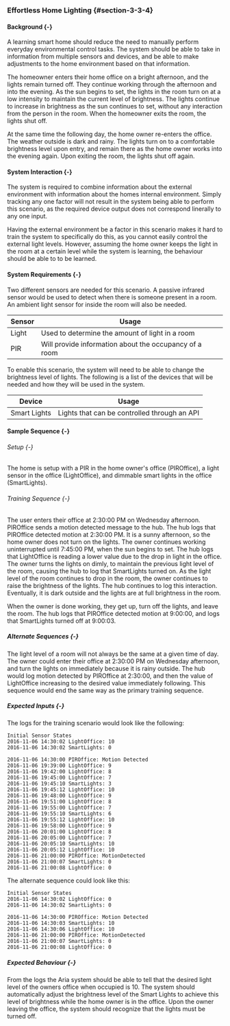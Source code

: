 ### Effortless Home Lighting {#section-3-3-4}

#### Background {-}

A learning smart home should reduce the need to manually perform everyday environmental control 
tasks. The system should be able to take in information from multiple sensors and devices, and be
able to make adjustments to the home environment based on that information. 

The homeowner enters their home office on a bright afternoon, and the lights remain turned off. 
They continue working through the afternoon and into the evening. As the sun begins to set, the lights
in the room turn on at a low intensity to maintain the current level of brightness. The lights continue
to increase in brightness as the sun continues to set, without any interaction from the person in the
room. When the homeowner exits the room, the lights shut off.

At the same time the following day, the home owner re-enters the office. The weather outside is dark
and rainy. The lights turn on to a comfortable brightness level upon entry, and remain there as
the home owner works into the evening again. Upon exiting the room, the lights shut off again.

#### System Interaction {-}

The system is required to combine information about the external environment with information about
the homes internal environment. Simply tracking any one factor will not result in the system 
being able to perform this scenario, as the required device output does not correspond linerally to
any one input.

Having the external environment be a factor in this scenario makes it hard to train the system 
to specifically do this, as you cannot easily control the external light levels. However, assuming the
home owner keeps the light in the room at a certain level while the system is learning, the behaviour
should be able to to be learned.

#### System Requirements {-}

Two different sensors are needed for this scenario. A passive infrared sensor would be used to detect
when there is someone present in a room. An ambient light sensor for inside the room will also be
needed.

| Sensor         | Usage                                                    |
| -------------- | -------------------------------------------------------- |
| Light          | Used to determine the amount of light in a room          |
| PIR            | Will provide information about the occupancy of a room   |

To enable this scenario, the system will need to be able to change the brightness level of lights.
The following is a list of the devices that will be needed and how they will be used in the system.

| Device                | Usage                                           |
| --------------------- | ----------------------------------------------- |
| Smart Lights          | Lights that can be controlled through an API    |


#### Sample Sequence {-}

###### Setup {-}

The home is setup with a PIR in the home owner's office (PIROffice), a light sensor in the office 
(LightOffice), and dimmable smart lights in the office (SmartLights).

###### Training Sequence {-}

The user enters their office at 2:30:00 PM on Wednesday afternoon. PIROffice sends a motion detected 
message to the hub. The hub logs that PIROffice detected motion at 2:30:00 PM. It is a sunny afternoon,
so the home owner does not turn on the lights. The owner continues working uninterrupted until 
7:45:00 PM, when the sun begins to set. The hub logs that LightOffice is reading a lower value due to
the drop in light in the office. The owner turns the lights on dimly, to maintain the previous light
level of the room, causing the hub to log that SmartLights turned on. As the light level of the room
continues to drop in the room, the owner continues to raise the brightness of the lights. The hub
continues to log this interaction. Eventually, it is dark outside and the lights are at full 
brightness in the room. 

When the owner is done working, they get up, turn off the lights, and leave the room. The hub logs
that PIROffice detected motion at 9:00:00, and logs that SmartLights turned off at 9:00:03.
  

##### Alternate Sequences {-}

The light level of a room will not always be the same at a given time of day. The owner could enter
their office at 2:30:00 PM on Wednesday afternoon, and turn the lights on immediately because it is
rainy outside. The hub would log motion detected by PIROffice at 2:30:00, and then the value of
LightOffice increasing to the desired value immediately following. This sequence would end the same
way as the primary training sequence. 

##### Expected Inputs {-}

The logs for the training scenario would look like the following:

```
Initial Sensor States
2016-11-06 14:30:02 LightOffice: 10
2016-11-06 14:30:02 SmartLights: 0
```
```
2016-11-06 14:30:00 PIROffice: Motion Detected
2016-11-06 19:39:00 LightOffice: 9
2016-11-06 19:42:00 LightOffice: 8
2016-11-06 19:45:00 LightOffice: 7
2016-11-06 19:45:10 SmartLights: 3
2016-11-06 19:45:12 LightOffice: 10
2016-11-06 19:48:00 LightOffice: 9
2016-11-06 19:51:00 LightOffice: 8
2016-11-06 19:55:00 LightOffice: 7
2016-11-06 19:55:10 SmartLights: 6
2016-11-06 19:55:12 LightOffice: 10
2016-11-06 19:58:00 LightOffice: 9
2016-11-06 20:01:00 LightOffice: 8
2016-11-06 20:05:00 LightOffice: 7
2016-11-06 20:05:10 SmartLights: 10
2016-11-06 20:05:12 LightOffice: 10
2016-11-06 21:00:00 PIROffice: MotionDetected
2016-11-06 21:00:07 SmartLights: 0
2016-11-06 21:00:08 LightOffice: 0
```

The alternate sequence could look like this:

```
Initial Sensor States
2016-11-06 14:30:02 LightOffice: 0
2016-11-06 14:30:02 SmartLights: 0
```
```
2016-11-06 14:30:00 PIROffice: Motion Detected
2016-11-06 14:30:03 SmartLights: 10
2016-11-06 14:30:06 LightOffice: 10
2016-11-06 21:00:00 PIROffice: MotionDetected
2016-11-06 21:00:07 SmartLights: 0
2016-11-06 21:00:08 LightOffice: 0
```

##### Expected Behaviour {-}

From the logs the Aria system should be able to tell that the desired light level of the owners 
office when occupied is 10. The system should automatically adjust the brightness level of the Smart
Lights to achieve this level of brightness while the home owner is in the office. Upon the owner
leaving the office, the system should recognize that the lights must be turned off. 
